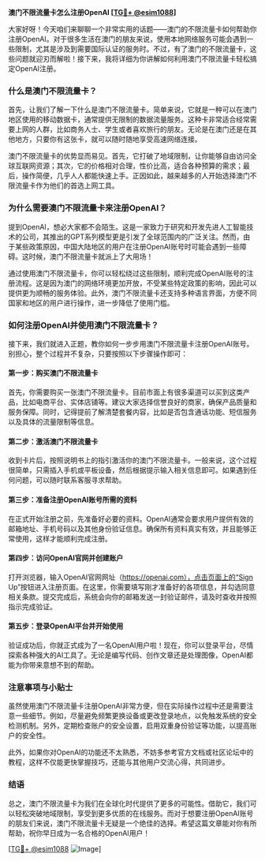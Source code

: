 **澳门不限流量卡怎么注册OpenAI [[TG💪+ @esim1088](https://t.me/s/esim1088)]**

大家好呀！今天咱们来聊聊一个非常实用的话题——澳门的不限流量卡如何帮助你注册OpenAI。对于很多生活在澳门的朋友来说，使用本地网络服务可能会遇到一些限制，尤其是涉及到需要国际认证的服务时。不过，有了澳门的不限流量卡，这些问题就迎刃而解啦！接下来，我将详细为你讲解如何利用澳门不限流量卡轻松搞定OpenAI注册。

### 什么是澳门不限流量卡？

首先，让我们了解一下什么是澳门不限流量卡。简单来说，它就是一种可以在澳门地区使用的移动数据卡，通常提供无限制的数据流量服务。这种卡非常适合经常需要上网的人群，比如商务人士、学生或者喜欢旅行的朋友。无论是在澳门还是在其他地方，只要你有这张卡，就可以随时随地享受高速网络连接。

澳门不限流量卡的优势显而易见。首先，它打破了地域限制，让你能够自由访问全球互联网资源；其次，它的价格相对合理，性价比高，适合各种预算的需求；最后，操作简便，几乎人人都能快速上手。正因如此，越来越多的人开始选择澳门不限流量卡作为他们的首选上网工具。

### 为什么需要澳门不限流量卡来注册OpenAI？

提到OpenAI，想必大家都不会陌生。这是一家致力于研究和开发先进人工智能技术的公司，其推出的GPT系列模型更是引发了全球范围内的广泛关注。然而，由于某些政策原因，中国大陆地区的用户在注册OpenAI账号时可能会遇到一些障碍。这时候，澳门不限流量卡就派上了大用场！

通过使用澳门不限流量卡，你可以轻松绕过这些限制，顺利完成OpenAI账号的注册流程。这是因为澳门的网络环境更加开放，不受某些特定政策的影响，因此可以提供更为顺畅的服务体验。此外，澳门不限流量卡还支持多种语言界面，方便不同国家和地区的用户进行操作，进一步降低了使用门槛。

### 如何注册OpenAI并使用澳门不限流量卡？

接下来，我们就进入正题，教你如何一步步用澳门不限流量卡注册OpenAI账号。别担心，整个过程并不复杂，只要按照以下步骤操作即可：

#### 第一步：购买澳门不限流量卡

首先，你需要购买一张澳门不限流量卡。目前市面上有很多渠道可以买到这类产品，比如电商平台、实体店铺等。建议大家选择信誉良好的商家，确保产品质量和服务保障。同时，记得提前了解清楚套餐内容，比如是否包含通话功能、短信服务以及具体的流量限制等信息。

#### 第二步：激活澳门不限流量卡

收到卡片后，按照说明书上的指引激活你的澳门不限流量卡。一般来说，这个过程很简单，只需插入手机或平板设备，然后根据提示输入相关信息即可。如果遇到任何问题，可以随时联系客服寻求帮助。

#### 第三步：准备注册OpenAI账号所需的资料

在正式开始注册之前，先准备好必要的资料。OpenAI通常会要求用户提供有效的邮箱地址、手机号码以及其他身份验证信息。确保所有资料真实有效，并且能够正常使用，这样才能顺利完成注册。

#### 第四步：访问OpenAI官网并创建账户

打开浏览器，输入OpenAI官网网址（https://openai.com），点击页面上的“Sign Up”按钮进入注册页面。在这里，你需要填写刚才准备好的各项信息，并勾选同意相关条款。提交完成后，系统会向你的邮箱发送一封验证邮件，请及时查收并按照指示完成验证。

#### 第五步：登录OpenAI平台并开始使用

验证成功后，你就正式成为了一名OpenAI用户啦！现在，你可以登录平台，尽情探索各种强大的AI工具了。无论是编写代码、创作文章还是处理图像，OpenAI都能为你带来意想不到的帮助。

### 注意事项与小贴士

虽然使用澳门不限流量卡注册OpenAI非常方便，但在实际操作过程中还是需要注意一些细节。例如，尽量避免频繁更换设备或更改登录地点，以免触发系统的安全检测机制。另外，定期检查账户的安全设置，启用双重身份验证等功能，以提高账户的安全性。

此外，如果你对OpenAI的功能还不太熟悉，不妨多参考官方文档或社区论坛中的教程，这样不仅能更快掌握技巧，还能与其他用户交流心得，共同进步。

### 结语

总之，澳门不限流量卡为我们在全球化时代提供了更多的可能性。借助它，我们可以轻松突破地域限制，享受到更多优质的在线服务。而对于想要注册OpenAI账号的朋友们来说，澳门不限流量卡无疑是一个绝佳的选择。希望这篇文章能对你有所帮助，祝你早日成为一名合格的OpenAI用户！

[[TG💪+ @esim1088](https://t.me/s/esim1088) ![Image](https://i.postimg.cc/4NQfJmqS/Snipaste-2025-05-13-00-14-12.png)]